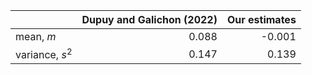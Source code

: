 |                 |   Dupuy and Galichon (2022) |   Our estimates |
|:----------------|----------------------------:|----------------:|
| mean, $m$       |                       0.088 |          -0.001 |
| variance, $s^2$ |                       0.147 |           0.139 |